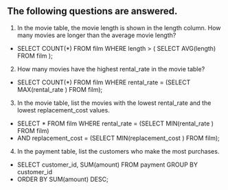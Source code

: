 The following questions are answered.
----
1) In the movie table, the movie length is shown in the length column. How many movies are longer than the average movie length?
- SELECT COUNT(*) FROM film WHERE length > ( SELECT AVG(length) FROM film );
2) How many movies have the highest rental_rate in the movie table?
- SELECT COUNT(*) FROM film WHERE rental_rate = (SELECT MAX(rental_rate ) FROM film);
3) In the movie table, list the movies with the lowest rental_rate and the lowest replacement_cost values.
- SELECT * FROM film WHERE rental_rate = (SELECT MIN(rental_rate ) FROM film) 
- AND replacement_cost = (SELECT MIN(replacement_cost ) FROM film);
4) In the payment table, list the customers who make the most purchases.
- SELECT customer_id, SUM(amount) FROM payment GROUP BY customer_id 
- ORDER BY SUM(amount) DESC;
